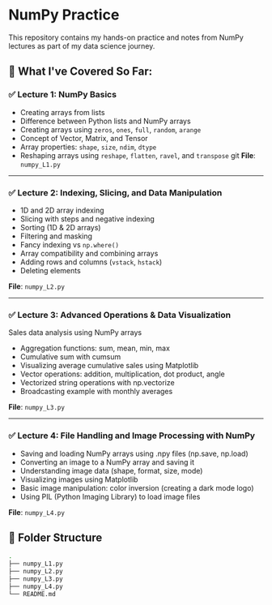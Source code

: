 # NumPy Practice

This repository contains my hands-on practice and notes from NumPy lectures as part of my data science journey.

## 🧠 What I've Covered So Far:

### ✅ Lecture 1: NumPy Basics
- Creating arrays from lists
- Difference between Python lists and NumPy arrays
- Creating arrays using `zeros`, `ones`, `full`, `random`, `arange`
- Concept of Vector, Matrix, and Tensor
- Array properties: `shape`, `size`, `ndim`, `dtype`
- Reshaping arrays using `reshape`, `flatten`, `ravel`, and `transpose`
git
**File**: `numpy_L1.py`

---

### ✅ Lecture 2: Indexing, Slicing, and Data Manipulation
- 1D and 2D array indexing
- Slicing with steps and negative indexing
- Sorting (1D & 2D arrays)
- Filtering and masking
- Fancy indexing vs `np.where()`
- Array compatibility and combining arrays
- Adding rows and columns (`vstack`, `hstack`)
- Deleting elements

**File**: `numpy_L2.py`

---
### ✅ Lecture 3: Advanced Operations & Data Visualization
Sales data analysis using NumPy arrays
- Aggregation functions: sum, mean, min, max
- Cumulative sum with cumsum
- Visualizing average cumulative sales using Matplotlib
- Vector operations: addition, multiplication, dot product, angle
- Vectorized string operations with np.vectorize
- Broadcasting example with monthly averages

**File**: `numpy_L3.py`



---


### ✅ Lecture 4: File Handling and Image Processing with NumPy
- Saving and loading NumPy arrays using .npy files (np.save, np.load)
- Converting an image to a NumPy array and saving it
- Understanding image data (shape, format, size, mode)
- Visualizing images using Matplotlib
- Basic image manipulation: color inversion (creating a dark mode logo)
- Using PIL (Python Imaging Library) to load image files

**File**: `numpy_L4.py`


## 📂 Folder Structure
```bash
.
├── numpy_L1.py
├── numpy_L2.py
├── numpy_L3.py
├── numpy_L4.py
└── README.md

